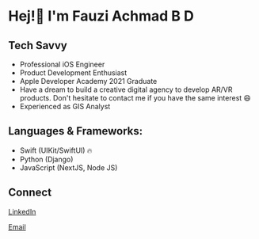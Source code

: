 # Hej!👋 I'm Fauzi Achmad B D 

## Tech Savvy
- Professional iOS Engineer
- Product Development Enthusiast
- Apple Developer Academy 2021 Graduate
- Have a dream to build a creative digital agency to develop AR/VR products. Don't hesitate to contact me if you have the same interest 😄
- Experienced as GIS Analyst

## Languages & Frameworks:
- Swift (UIKit/SwiftUI) 🔥
- Python (Django)
- JavaScript (NextJS, Node JS)

## Connect
[LinkedIn](www.linkedin.com/in/fauziabd)

[Email](mailto:fauziachmadb@outlook.com)
